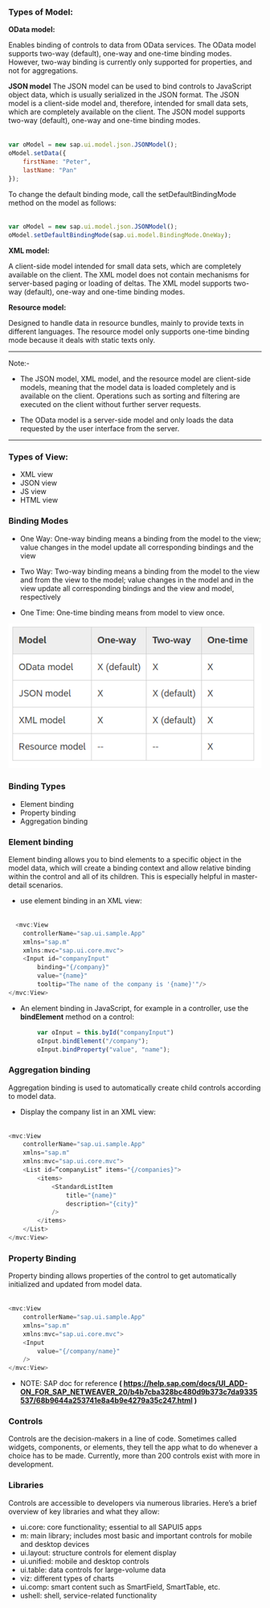 ### Types of Model:
**OData model:**

Enables binding of controls to data from OData services. The OData model supports two-way (default), one-way and one-time binding modes. However, two-way binding is currently only supported for properties, and not for aggregations.

**JSON model**
The JSON model can be used to bind controls to JavaScript object data, which is usually serialized in the JSON format. The JSON model is a client-side model and, therefore, intended for small data sets, which are completely available on the client. The JSON model supports two-way (default), one-way and one-time binding modes.

```js

var oModel = new sap.ui.model.json.JSONModel();
oModel.setData({
    firstName: "Peter",
    lastName: "Pan"
});
```

To change the default binding mode, call the setDefaultBindingMode method on the model as follows:

```js

var oModel = new sap.ui.model.json.JSONModel();
oModel.setDefaultBindingMode(sap.ui.model.BindingMode.OneWay);

```
**XML model:**

A client-side model intended for small data sets, which are completely available on the client. The XML model does not contain mechanisms for server-based paging or loading of deltas. The XML model supports two-way (default), one-way and one-time binding modes.

**Resource model:**

Designed to handle data in resource bundles, mainly to provide texts in different languages. The resource model only supports one-time binding mode because it deals with static texts only.

---
Note:-

* The JSON model, XML model, and the resource model are client-side models, meaning that the model data is loaded completely and is available on the client. Operations such as sorting and filtering are executed on the client without further server requests.

* The OData model is a server-side model and only loads the data requested by the user interface from the server.

---
### Types of View:
* XML view
* JSON view
* JS view
* HTML view

### Binding Modes

* One Way: One-way binding means a binding from the model to the view; value changes in the model update all corresponding bindings and the view

* Two Way: Two-way binding means a binding from the model to the view and from the view to the model; value changes in the model and in the view update all corresponding bindings and the view and model, respectively

* One Time: One-time binding means from model to view once.

![alt text](../images/assets/ui5_4.png)

### Binding Types

* Element binding
* Property binding
* Aggregation binding

### Element binding

Element binding allows you to bind elements to a specific object in the model data, which will create a binding context and allow relative binding within the control and all of its children. This is especially helpful in master-detail scenarios.

* use element binding in an XML view:

```js

  <mvc:View
	controllerName="sap.ui.sample.App"
	xmlns="sap.m"
	xmlns:mvc="sap.ui.core.mvc">
	<Input id="companyInput"
		binding="{/company}"
		value="{name}"
		tooltip="The name of the company is '{name}'"/>	
</mvc:View>

```

*  An element binding in JavaScript, for example in a controller, use the **bindElement** method on a control:

```js
        var oInput = this.byId("companyInput")
        oInput.bindElement("/company");
        oInput.bindProperty("value", "name");

```

### Aggregation binding

Aggregation binding is used to automatically create child controls according to model data.

* Display the company list in an XML view:

```js

<mvc:View
	controllerName="sap.ui.sample.App"
	xmlns="sap.m"
	xmlns:mvc="sap.ui.core.mvc">
	<List id=”companyList” items="{/companies}">
		<items>
			<StandardListItem
				title="{name}"
				description="{city}"
			/>
		</items>
	</List>
</mvc:View>

```
### Property Binding

Property binding allows properties of the control to get automatically initialized and updated from model data.

```js

<mvc:View
	controllerName="sap.ui.sample.App"
	xmlns="sap.m"
	xmlns:mvc="sap.ui.core.mvc">
	<Input
		value="{/company/name}"
	/>
</mvc:View>

```

* NOTE: SAP doc for reference **( https://help.sap.com/docs/UI_ADD-ON_FOR_SAP_NETWEAVER_20/b4b7cba328bc480d9b373c7da9335537/68b9644a253741e8a4b9e4279a35c247.html )**

### Controls
Controls are the decision-makers in a line of code. Sometimes called widgets, components, or elements, they tell the app what to do whenever a choice has to be made. Currently, more than 200 controls exist with more in development.

### Libraries
Controls are accessible to developers via numerous libraries. Here’s a brief overview of key libraries and what they allow:

- ui.core: core functionality; essential to all SAPUI5 apps
- m: main library; includes most basic and important controls for mobile and desktop devices
- ui.layout: structure controls for element display
- ui.unified: mobile and desktop controls
- ui.table: data controls for large-volume data
- viz: different types of charts
- ui.comp: smart content such as SmartField, SmartTable, etc.
- ushell: shell, service-related functionality
